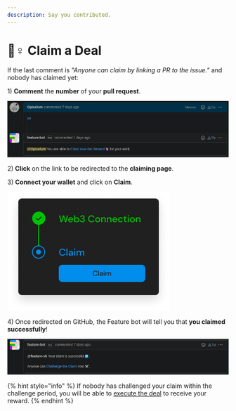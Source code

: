 ```yaml
---
description: Say you contributed.
---
```


# 🙋♀ Claim a Deal

If the last comment is _"Anyone can claim by linking a PR to the issue."_ and nobody has claimed yet:

1\) **Comment** the **number** of your **pull request**.

![Linking a PR to claim](<../.gitbook/assets/image (2).png>)

2\) **Click** on the link to be redirected to the **claiming page**.

3\) **Connect your wallet** and click on **Claim**.

![Claim your reward](<../.gitbook/assets/Group 88.png>)

4\) Once redirected on GitHub, the Feature bot will tell you that **you claimed successfully**!

![](<../.gitbook/assets/image (1).png>)

{% hint style="info" %}
If nobody has challenged your claim within the challenge period, you will be able to [execute the deal](refund.md#the-basics) to receive your reward.
{% endhint %}
